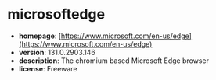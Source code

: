 # microsoftedge

- **homepage**: [https://www.microsoft.com/en-us/edge](https://www.microsoft.com/en-us/edge)
- **version**: 131.0.2903.146
- **description**: The chromium based Microsoft Edge browser
- **license**: Freeware

